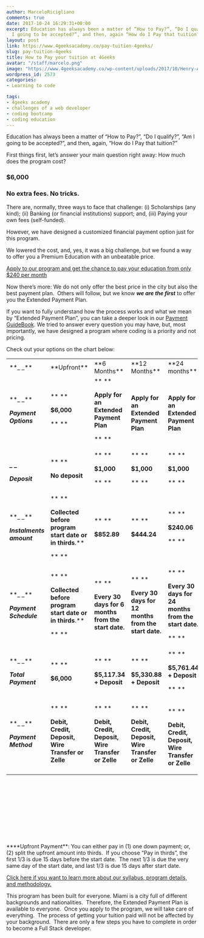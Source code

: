 ```yaml
---
author: MarceloRicigliano
comments: true
date: 2017-10-24 16:29:31+00:00
excerpt: Education has always been a matter of “How to Pay?”, “Do I qualify?”, Am
  I going to be accepted?”, and then, again “How do I Pay that tuition?”.
layout: post
link: https://www.4geeksacademy.co/pay-tuition-4geeks/
slug: pay-tuition-4geeks
title: How to Pay your tuition at 4Geeks
avatar: "/staff/marcelo.png"
image: "https://www.4geeksacademy.co/wp-content/uploads/2017/10/Henry-Adams-said-.jpg"
wordpress_id: 2573
categories:
- Learning to code

tags:
- 4geeks academy
- challenges of a web developer
- coding bootcamp
- coding education
---
```


Education has always been a matter of “How to Pay?”, “Do I qualify?”, “Am I going to be accepted?”, and then, again, “How do I Pay that tuition?”

First things first, let’s answer your main question right away: How much does the program cost?


### $6,000




### No extra fees. No tricks.


There are, normally, three ways to face that challenge: (i) Scholarships (any kind); (ii) Banking (or financial institutions) support; and, (iii) Paying your own fees (self-funded).

However, we have designed a customized financial payment option just for this program.

We lowered the cost, and, yes, it was a big challenge, but we found a way to offer you a Premium Education with an unbeatable price.

[Apply to our program and get the chance to pay your education from only $240 per month](https://www.4geeksacademy.co/apply/)

Now there’s more: We do not only offer the best price in the city but also the best payment plan.  Others will follow, but we know _**we are the first**_ to offer you the Extended Payment Plan.

If you want to fully understand how the process works and what we mean by “Extended Payment Plan”, you can take a deeper look in our [Payment GuideBook](https://www.4geeksacademy.co/wp-content/uploads/2017/10/4GA-Payment-Guidebook-2.pdf). We tried to answer every question you may have, but, most importantly, we have designed a program where coding is a priority and not pricing.

Check out your options on the chart below:


<table width="854" style="height: 1255px;" >
<tbody >
<tr >

<td width="86" >**_ _**
</td>

<td width="86" >**Upfront**
</td>

<td width="90" >**6 Months**
</td>

<td width="90" >**12 Months**
</td>

<td width="90" >**24 months**
</td>
</tr>
<tr >

<td width="86" >**_ _**


**_Payment Options_**



</td>

<td width="86" style="text-align: left;" >** **

**$6,000**

** **
</td>

<td width="90" style="text-align: left;" >** **

**Apply for an Extended Payment Plan**

** **
</td>

<td width="90" style="text-align: left;" > 

**Apply for an Extended Payment Plan**


</td>

<td width="90" style="text-align: left;" > 

**Apply for an Extended Payment Plan**


</td>
</tr>
<tr >

<td width="86" >


**_ _**




**_Deposit_**



</td>

<td width="86" >** **

**No deposit**
</td>

<td width="90" >** **

**$1,000**

** **
</td>

<td width="90" >** **

**$1,000**

** **
</td>

<td width="90" >** **

**$1,000**

** **
</td>
</tr>
<tr >

<td width="86" >**_ _**

**_Instalments amount_**
</td>

<td width="86" >** **

**Collected before program start date or in thirds**.**

** **
</td>

<td width="90" >** **

**$852.89**
</td>

<td width="90" >** **

**$444.24**
</td>

<td width="90" >** **

**$240.06**

** **
</td>
</tr>
<tr >

<td width="86" >**_ _**

**_Payment Schedule_**
</td>

<td width="86" >** **

**Collected before program start date or in thirds**.**

** **
</td>

<td width="90" >** **

**Every 30 days for 6 months from the start date.**
</td>

<td width="90" >** **

**Every 30 days for 12 months from the start date.**
</td>

<td width="90" >** **

**Every 30 days for 24 months from the start date.**

** **
</td>
</tr>
<tr >

<td width="86" >**_ _**

**_Total Payment_**
</td>

<td width="86" >** **

**$6,000**
</td>

<td width="90" >** **

**$5,117.34 + Deposit**
</td>

<td width="90" >** **

**$5,330.88 + Deposit**
</td>

<td width="90" >** **

**$5,761.44 + Deposit**

** **
</td>
</tr>
<tr >

<td width="86" style="text-align: left;" >**_ _**

**_Payment Method_**
</td>

<td width="86" style="text-align: left;" >** **

**Debit, Credit, Deposit, Wire Transfer or Zelle**
</td>

<td width="90" style="text-align: left;" >** **

**Debit, Credit, Deposit, Wire Transfer or Zelle**
</td>

<td width="90" style="text-align: left;" >** **

**Debit, Credit, Deposit, Wire Transfer or Zelle**
</td>

<td width="90" >


** **




**Debit, Credit, Deposit, Wire Transfer or Zelle**



</td>
</tr>
</tbody>
</table>
****Upfront Payment**: You can either pay in (1) one down payment; or, (2) split the upfront amount into thirds.  If you choose “Pay in thirds”, the first 1/3 is due 15 days before the start date.  The next 1/3 is due the very same day of the start date, and last 1/3 is due 15 days after start date.


[Click here if you want to learn more about our syllabus, program details, and methodology.](https://www.4geeksacademy.co/the-program/)


This program has been built for everyone. Miami is a city full of different backgrounds and nationalities.  Therefore, the Extended Payment Plan is available to everyone.  Once you apply to the program, we will take care of everything.  The process of getting your tuition paid will not be affected by your background.  There are only a few steps you have to complete in order to become a Full Stack developer.
